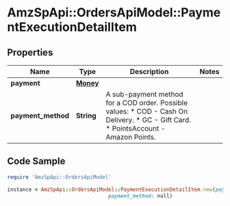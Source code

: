 # AmzSpApi::OrdersApiModel::PaymentExecutionDetailItem

## Properties

Name | Type | Description | Notes
------------ | ------------- | ------------- | -------------
**payment** | [**Money**](Money.md) |  | 
**payment_method** | **String** | A sub-payment method for a COD order.  Possible values:  * COD - Cash On Delivery.  * GC - Gift Card.  * PointsAccount - Amazon Points. | 

## Code Sample

```ruby
require 'AmzSpApi::OrdersApiModel'

instance = AmzSpApi::OrdersApiModel::PaymentExecutionDetailItem.new(payment: null,
                                 payment_method: null)
```



